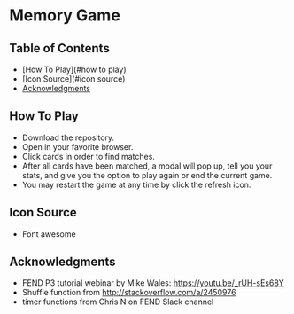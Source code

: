 # Memory Game

## Table of Contents

* [How To Play](#how to play)
* [Icon Source](#icon source)
* [Acknowledgments](#acknowledgments)

## How To Play

* Download the repository.
* Open in your favorite browser.
* Click cards in order to find matches.
* After all cards have been matched, a modal will pop up, tell you your stats, and give you the option to play again or end the current game.
* You may restart the game at any time by click the refresh icon.

## Icon Source

* Font awesome

## Acknowledgments

* FEND P3 tutorial webinar by Mike Wales: https://youtu.be/_rUH-sEs68Y
* Shuffle function from http://stackoverflow.com/a/2450976
* timer functions from Chris N on FEND Slack channel
